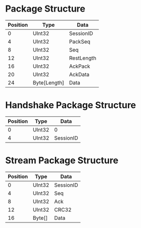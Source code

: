 ﻿# Package Structure
Position | Type | Data
---------|------|-----
0 | UInt32 | SessionID
4 | UInt32 | PackSeq
8 | UInt32 | Seq
12 | UInt32 | RestLength
16 | UInt32 | AckPack
20 | UInt32 | AckData
24 | Byte[Length] | Data

# Handshake Package Structure
Position | Type | Data
---------|------|-----
0 | UInt32 |  0
4 | UInt32 | SessionID

# Stream Package Structure
Position | Type | Data
---------|------|-----
0 | UInt32 | SessionID
4 | UInt32 | Seq
8 | UInt32 | Ack
12 | UInt32 | CRC32
16 | Byte[] | Data